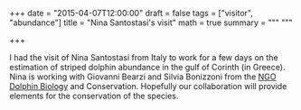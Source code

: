 +++
date = "2015-04-07T12:00:00"
draft = false
tags = ["visitor", "abundance"]
title = "Nina Santostasi's visit"
math = true
summary = """
"""

+++
 
I had the visit of Nina Santostasi from Italy to work for a few days on the estimation 
of striped dolphin abundance in the gulf of Corinth (in Greece). Nina is working with 
Giovanni Bearzi and Silvia Bonizzoni from the <a href="http://www.dolphinbiology.org/about.htm" target="_blank">NGO 
Dolphin Biology</a> and Conservation. Hopefully our collaboration will provide elements 
for the conservation of the species.

